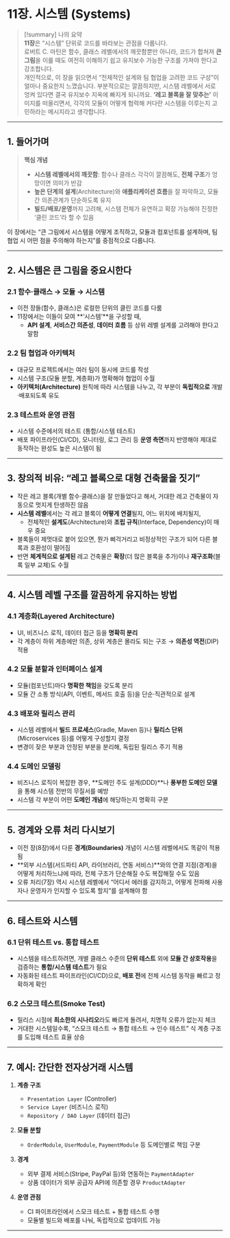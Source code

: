 # 11장. 시스템 (Systems)

>[!summary] 나의 요약  
>**11장**은 “시스템” 단위로 코드를 바라보는 관점을 다룹니다.  
>로버트 C. 마틴은 함수, 클래스 레벨에서의 깨끗함뿐만 아니라, 코드가 합쳐져 **큰 그림**을 이룰 때도 여전히 이해하기 쉽고 유지보수 가능한 구조를 가져야 한다고 강조합니다.  
>개인적으로, 이 장을 읽으면서 “전체적인 설계와 팀 협업을 고려한 코드 구성”이 얼마나 중요한지 느꼈습니다. 부분적으로는 깔끔하지만, 시스템 레벨에서 서로 엉켜 있다면 결국 유지보수 지옥에 빠지게 되니까요. **‘레고 블록을 잘 맞추는’** 이미지를 떠올리면서, 각각의 모듈이 어떻게 협력해 커다란 시스템을 이루는지 고민하라는 메시지라고 생각합니다.

---

## 1. 들어가며

> **핵심 개념**  
> - **시스템 레벨에서의 깨끗함**: 함수나 클래스 각각이 깔끔해도, **전체 구조**가 엉망이면 의미가 반감  
> - **높은 단계의 설계**(Architecture)와 **애플리케이션 흐름**을 잘 파악하고, 모듈 간 의존관계가 단순하도록 유지  
> - **빌드/배포/운영**까지 고려해, 시스템 전체가 유연하고 확장 가능해야 진정한 ‘클린 코드’라 할 수 있음

이 장에서는 “큰 그림에서 시스템을 어떻게 조직하고, 모듈과 컴포넌트를 설계하며, 팀 협업 시 어떤 점을 주의해야 하는지”를 중점적으로 다룹니다.

---

## 2. 시스템은 큰 그림을 중요시한다

### 2.1 함수·클래스 → 모듈 → 시스템
- 이전 장들(함수, 클래스)은 로컬한 단위의 클린 코드를 다룸  
- 11장에서는 이들이 모여 **‘시스템’**을 구성할 때,  
  - **API 설계**, **서비스간 의존성**, **데이터 흐름** 등 상위 레벨 설계를 고려해야 한다고 말함

### 2.2 팀 협업과 아키텍처
- 대규모 프로젝트에서는 여러 팀이 동시에 코드를 작성  
- 시스템 구조(모듈 분할, 계층화)가 명확해야 협업이 수월  
- **아키텍처(Architecture)** 원칙에 따라 시스템을 나누고, 각 부분이 **독립적으로** 개발·배포되도록 유도

### 2.3 테스트와 운영 관점
- 시스템 수준에서의 테스트 (통합/시스템 테스트)  
- 배포 파이프라인(CI/CD), 모니터링, 로그 관리 등 **운영 측면**까지 반영해야 제대로 동작하는 완성도 높은 시스템이 됨

---

## 3. 창의적 비유: “레고 블록으로 대형 건축물을 짓기”

- 작은 레고 블록(개별 함수·클래스)을 잘 만들었다고 해서, 거대한 레고 건축물이 자동으로 멋지게 탄생하진 않음
- **시스템 레벨**에서는 각 레고 블록이 **어떻게 연결**될지, 어느 위치에 배치될지,  
  - 전체적인 **설계도**(Architecture)와 **조립 규칙**(Interface, Dependency)이 매우 중요
- 블록들이 제멋대로 붙어 있으면, 뭔가 삐걱거리고 비정상적인 구조가 되어 다른 블록과 호환성이 떨어짐
- 반면 **체계적으로 설계된** 레고 건축물은 **확장**(더 많은 블록을 추가)이나 **재구조화**(블록 일부 교체)도 수월

---

## 4. 시스템 레벨 구조를 깔끔하게 유지하는 방법

### 4.1 계층화(Layered Architecture)
- UI, 비즈니스 로직, 데이터 접근 등을 **명확히 분리**  
- 각 계층이 하위 계층에만 의존, 상위 계층은 몰라도 되는 구조 → **의존성 역전**(DIP) 적용

### 4.2 모듈 분할과 인터페이스 설계
- 모듈(컴포넌트)마다 **명확한 책임**을 갖도록 분리  
- 모듈 간 소통 방식(API, 이벤트, 메서드 호출 등)을 단순·직관적으로 설계

### 4.3 배포와 릴리스 관리
- 시스템 레벨에서 **빌드 프로세스**(Gradle, Maven 등)나 **릴리스 단위**(Microservices 등)를 어떻게 구성할지 결정  
- 변경이 잦은 부분과 안정된 부분을 분리해, 독립된 릴리스 주기 적용

### 4.4 도메인 모델링
- 비즈니스 로직이 복잡한 경우, **도메인 주도 설계(DDD)**나 **풍부한 도메인 모델**을 통해 시스템 전반의 무질서를 예방  
- 시스템 각 부분이 어떤 **도메인 개념**에 해당하는지 명확히 구분

---

## 5. 경계와 오류 처리 다시보기

- 이전 장(8장)에서 다룬 **경계(Boundaries)** 개념이 시스템 레벨에서도 똑같이 적용됨  
- **외부 시스템(서드파티 API, 라이브러리, 연동 서비스)**와의 연결 지점(경계)을 어떻게 처리하느냐에 따라, 전체 구조가 단순해질 수도 복잡해질 수도 있음  
- 오류 처리(7장) 역시 시스템 레벨에서 “어디서 에러를 감지하고, 어떻게 전파해 사용자나 운영자가 인지할 수 있도록 할지”를 설계해야 함

---

## 6. 테스트와 시스템

### 6.1 단위 테스트 vs. 통합 테스트
- 시스템을 테스트하려면, 개별 클래스 수준의 **단위 테스트** 외에 **모듈 간 상호작용**을 검증하는 **통합/시스템 테스트**가 필요  
- 자동화된 테스트 파이프라인(CI/CD)으로, **배포 전**에 전체 시스템 동작을 빠르고 정확하게 확인

### 6.2 스모크 테스트(Smoke Test)
- 릴리스 시점에 **최소한의 시나리오**라도 빠르게 돌려서, 치명적 오류가 없는지 체크  
- 거대한 시스템일수록, “스모크 테스트 → 통합 테스트 → 인수 테스트” 식 계층 구조를 도입해 테스트 효율 상승

---

## 7. 예시: 간단한 전자상거래 시스템

1. **계층 구조**  
   - `Presentation Layer` (Controller)  
   - `Service Layer` (비즈니스 로직)  
   - `Repository / DAO Layer` (데이터 접근)  

2. **모듈 분할**  
   - `OrderModule`, `UserModule`, `PaymentModule` 등 도메인별로 책임 구분  
3. **경계**  
   - 외부 결제 서비스(Stripe, PayPal 등)와 연동하는 `PaymentAdapter`  
   - 상품 데이터가 외부 공급자 API에 의존할 경우 `ProductAdapter`  
4. **운영 관점**  
   - CI 파이프라인에서 스모크 테스트 + 통합 테스트 수행  
   - 모듈별 빌드와 배포를 나눠, 독립적으로 업데이트 가능

---